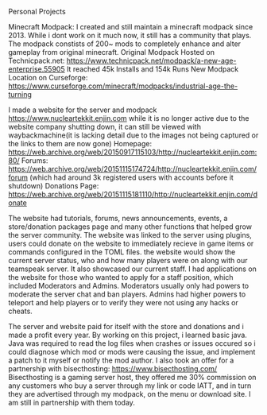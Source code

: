 Personal Projects


Minecraft Modpack:
I created and still maintain a minecraft modpack since 2013. While i dont work on it much now, it still has a community that plays.
The modpack constists of 200~ mods to completely enhance and alter gameplay from original minecraft.
Original Modpack Hosted on Technicpack.net: https://www.technicpack.net/modpack/a-new-age-enterprise.55905
It reached 45k Installs and 154k Runs
New Modpack Location on Curseforge: https://www.curseforge.com/minecraft/modpacks/industrial-age-the-turning

I made a website for the server and modpack
https://www.nucleartekkit.enjin.com 
while it is no longer active due to the website company shutting down, it can still be viewed with waybackmachine(it is lacking detail due to the images not being captured or the links to them are now gone)
Homepage: https://web.archive.org/web/20150917115103/http://nucleartekkit.enjin.com:80/
Forums: https://web.archive.org/web/20151115174724/http://nucleartekkit.enjin.com/forum (which had around 3k registered users with accounts before it shutdown)
Donations Page: https://web.archive.org/web/20151115181110/http://nucleartekkit.enjin.com/donate

The website had tutorials, forums, news announcements, events, a store/donation packages page and many other functions that helped grow the server community.
The website was linked to the server using plugins, users could donate on the website to immediately recieve in game items or commands configured in the TOML files.
the website would show the current server status, who and how many players were on along with our teamspeak server.
It also showcased our current staff. I had applications on the website for those who wanted to apply for a staff position, which included Moderators and Admins.
Moderators usually only had powers to moderate the server chat and ban players.
Admins had higher powers to teleport and help players or to verify they were not using any hacks or cheats.

The server and website paid for itself with the store and donations and i made a profit every year. 
By working on this project, i learned basic java. Java was required to read the log files when crashes or issues occured so i could diagnose which mod or mods were causing the issue, and implement a patch to it myself or notify the mod author.
I also took an offer for a partnership with bisecthosting: https://www.bisecthosting.com/
Bisecthosting is a gaming server host, they offered me 30% commission on any customers who buy a server through my link or code IATT, and in turn they are advertised through my modpack, on the menu or download site.
I am still in partnership with them today.
